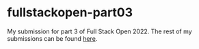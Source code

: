 # fullstackopen-part03

My submission for part 3 of Full Stack Open 2022. The rest of my submissions can be found [here](https://github.com/nikogenix/fullstackopen).
